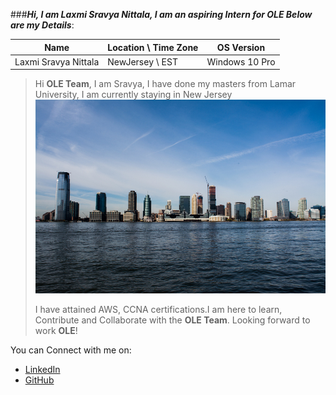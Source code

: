 ###_**Hi, I am Laxmi Sravya Nittala, I am an aspiring Intern for OLE Below are my Details**_:

|Name | Location \ Time Zone | OS Version|
|------|-------------------|------------|
|Laxmi Sravya Nittala| NewJersey \ EST | Windows 10 Pro|

 
 >Hi **OLE Team**, I am Sravya, I have done my masters from Lamar University, I am currently staying in New Jersey
 >![New Jersey][NewJersey]
 >
 >I have attained AWS, CCNA certifications.I am here to learn, Contribute and Collaborate with the **OLE Team**. Looking forward to work **OLE**!
 
 You can Connect with me on:
 * [LinkedIn](https://www.linkedin.com/in/sravya-nl-18147217a/) 
 * [GitHub](https://github.com/sravya71)
 

[NewJersey]:https://github.com/sravya71/Sravya.treehouses.github.io/blob/Branch-sravya-new-branch/images/New_Jersey_skyline.jpg
